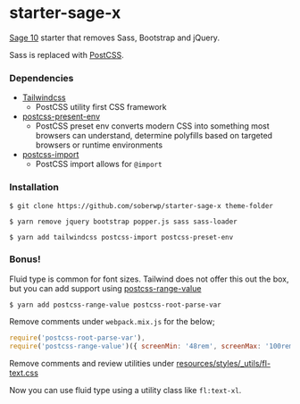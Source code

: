 # starter-sage-x

[Sage 10](https://github.com/roots/sage/tree/10.0.0-dev) starter that removes Sass, Bootstrap and jQuery.

Sass is replaced with [PostCSS](https://postcss.org/). 

### Dependencies

* [Tailwindcss](https://tailwindcss.com/)
  * PostCSS utility first CSS framework
* [postcss-present-env](https://preset-env.cssdb.org/)
  * PostCSS preset env converts modern CSS into something most browsers can understand, determine polyfills based on targeted browsers or runtime environments
* [postcss-import](https://github.com/postcss/postcss-import)
  * PostCSS import allows for `@import`

### Installation

```shell
$ git clone https://github.com/soberwp/starter-sage-x theme-folder
```

```shell
$ yarn remove jquery bootstrap popper.js sass sass-loader
```

```shell
$ yarn add tailwindcss postcss-import postcss-preset-env
```

### Bonus!

Fluid type is common for font sizes. Tailwind does not offer this out the box, but you can add support using [postcss-range-value](https://github.com/soberwp/postcss-range-value)

```shell
$ yarn add postcss-range-value postcss-root-parse-var
```

Remove comments under `webpack.mix.js` for the below;
```js
require('postcss-root-parse-var'),
require('postcss-range-value')({ screenMin: '48rem', screenMax: '100rem' }),
```

Remove comments and review utilities under [resources/styles/_utils/fl-text.css]()

Now you can use fluid type using a utility class like `fl:text-xl`.
